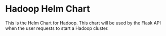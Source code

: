 # Hadoop Helm Chart
This is the Helm Chart for Hadoop. This chart will be used by the Flask API when the user requests to start a Hadoop cluster.